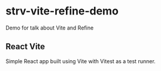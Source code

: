 # strv-vite-refine-demo
Demo for talk about Vite and Refine

## React Vite
Simple React app built using Vite with Vitest as a test runner.